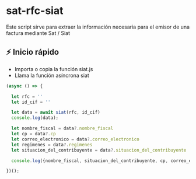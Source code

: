 # sat-rfc-siat
Este script sirve para extraer  la información necesaria para el emisor de una factura mediante Sat / Siat

## ⚡️ Inicio rápido
  - Importa o copia la función siat.js
  - Llama la función asíncrona siat
```js
(async () => {

  let rfc = ''
  let id_cif = ''

  let data = await siat(rfc, id_cif)
  console.log(data);

  let nombre_fiscal = data?.nombre_fiscal
  let cp = data?.cp
  let correo_electronico = data?.correo_electronico
  let regimenes = data?.regimenes
  let situacion_del_contribuyente = data?.situacion_del_contribuyente

  console.log({nombre_fiscal, situacion_del_contribuyente, cp, correo_electronico, regimenes});

})();
```
